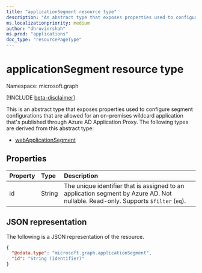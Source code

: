 ```yaml
---
title: "applicationSegment resource type"
description: "An abstract type that exposes properties used to configure segment configurations that are allowed for an on-premises wildcard application that's published through Azure AD Application Proxy."
ms.localizationpriority: medium
author: "dhruvinrshah"
ms.prod: "applications"
doc_type: "resourcePageType"
---
```


# applicationSegment resource type

Namespace: microsoft.graph

[!INCLUDE [beta-disclaimer](../../includes/beta-disclaimer.md)]

This is an abstract type that exposes properties used to configure segment configurations that are allowed for an on-premises wildcard application that's published through Azure AD Application Proxy. The following types are derived from this abstract type:
+ [webApplicationSegment](webapplicationsegment.md)

## Properties

| Property     | Type        | Description |
|:-------------|:------------|:------------|
|id|String|The unique identifier that is assigned to an application segment by Azure AD. Not nullable. Read-only. Supports `$filter` (`eq`).  |

## JSON representation

The following is a JSON representation of the resource.
<!-- {
  "blockType": "resource",
  "@odata.type": "microsoft.graph.applicationSegment"
}
-->
``` json
{
  "@odata.type": "microsoft.graph.applicationSegment",
  "id": "String (identifier)"
}
```
